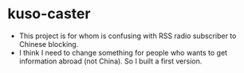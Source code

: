# kuso-caster

* This project is for whom is confusing with RSS radio subscriber to Chinese blocking.
* I think I need to change something for people who wants to get information abroad (not China). So I built a first version.